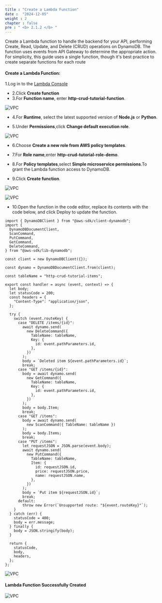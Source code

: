 ```yaml
---
title : "Create a Lambda Function"
date :  "2024-12-05" 
weight : 2
chapter : false
pre : " <b> 2.1.2 </b> "
---
```



Create a Lambda function to handle the backend for your API, performing Create, Read, Update, and Delete (CRUD) operations on DynamoDB. The function uses events from API Gateway to determine the appropriate action. For simplicity, this guide uses a single function, though it's best practice to create separate functions for each route

#### Create a Lambda Function:
1.Log in to the [ Lambda Console](https://console.aws.amazon.com/lambda)
  + 2.Click **Create function**
  + 3.For **Function name**, enter **http-crud-tutorial-function**.
  
   ![VPC](/images/lambda/1.png)


  + 4.For **Runtime**, select the latest supported version of **Node.js** or **Python**.

  + 5.Under **Permissions**,click **Change default execution role**.

  ![VPC](/images/lambda/2.png)

  + 6.Choose **Create a new role from AWS policy templates**.
  + 7.For **Role name**,enter **http-crud-tutorial-role-demo**.

  + 8.For **Policy templates**,select **Simple microservice permissions**.To grant the Lambda function access to DynamoDB.
  + 9.Click **Create function**.

  ![VPC](/images/lambda/3.png)

  
  ![VPC](/images/lambda/4.png)

  + 10.Open the function in the code editor, replace its contents with the code below, and click Deploy to update the function.
  
  
```
import { DynamoDBClient } from "@aws-sdk/client-dynamodb";
import {
  DynamoDBDocumentClient,
  ScanCommand,
  PutCommand,
  GetCommand,
  DeleteCommand,
} from "@aws-sdk/lib-dynamodb";

const client = new DynamoDBClient({});

const dynamo = DynamoDBDocumentClient.from(client);

const tableName = "http-crud-tutorial-items";

export const handler = async (event, context) => {
  let body;
  let statusCode = 200;
  const headers = {
    "Content-Type": "application/json",
  };

  try {
    switch (event.routeKey) {
      case "DELETE /items/{id}":
        await dynamo.send(
          new DeleteCommand({
            TableName: tableName,
            Key: {
              id: event.pathParameters.id,
            },
          })
        );
        body = `Deleted item ${event.pathParameters.id}`;
        break;
      case "GET /items/{id}":
        body = await dynamo.send(
          new GetCommand({
            TableName: tableName,
            Key: {
              id: event.pathParameters.id,
            },
          })
        );
        body = body.Item;
        break;
      case "GET /items":
        body = await dynamo.send(
          new ScanCommand({ TableName: tableName })
        );
        body = body.Items;
        break;
      case "PUT /items":
        let requestJSON = JSON.parse(event.body);
        await dynamo.send(
          new PutCommand({
            TableName: tableName,
            Item: {
              id: requestJSON.id,
              price: requestJSON.price,
              name: requestJSON.name,
            },
          })
        );
        body = `Put item ${requestJSON.id}`;
        break;
      default:
        throw new Error(`Unsupported route: "${event.routeKey}"`);
    }
  } catch (err) {
    statusCode = 400;
    body = err.message;
  } finally {
    body = JSON.stringify(body);
  }

  return {
    statusCode,
    body,
    headers,
  };
};
```

![VPC](/images/lambda/5.png)

#### Lambda Function Successfully Created
![VPC](/images/lambda/6.png)